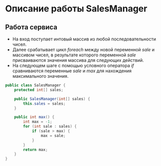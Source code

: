 # Описание работы SalesManager

## Работа сервиса
* На вход поступает интовый массив из любой последовательности чисел.
* Далее срабатывает цикл _foreach_ между новой переменной _sale_ и массивом чисел, в результате которого переменной _sale_ присваиваются значения массива для следующих действий.
* На следующем шаге с помощью условного оператора _if_ сравниваются переменные _sale_ и _max_ для нахождения максимального значения.

```java
public class SalesManager {
    protected int[] sales;

    public SalesManager(int[] sales) {
        this.sales = sales;
    }

    public int max() {
        int max = -1;
        for (int sale : sales) {
            if (sale > max) {
                max = sale;
            }
        }
        return max;
    }
}
```

